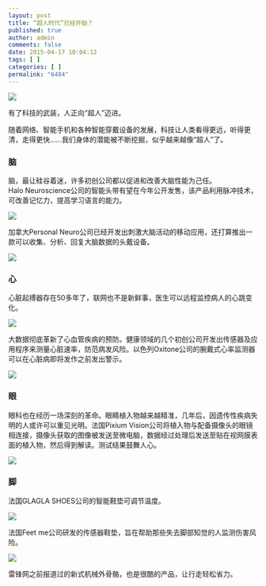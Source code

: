```yaml
---
layout: post
title: “超人时代”已经开始？
published: true
author: admin
comments: false
date: 2015-04-17 10:04:12
tags: [ ]
categories: [ ]
permalink: "6484"
---
```

![][1]

有了科技的武装，人正向“超人”迈进。

随着网络、智能手机和各种智能穿戴设备的发展，科技让人类看得更远，听得更清，走得更快……我们身体的潜能被不断挖掘，似乎越来越像“超人”了。

### **脑**

脑，最让硅谷着迷，许多初创公司都以促进和改善大脑性能为己任。Halo Neuroscience公司的智能头带有望在今年公开发售，该产品利用脉冲技术，可改善记忆力，提高学习语言的能力。

![][2]

加拿大Personal Neuro公司已经开发出刺激大脑活动的移动应用，还打算推出一款可以收集、分析、回复大脑数据的头戴设备。

![][3]

### **心**

心脏起搏器存在50多年了，联网也不是新鲜事，医生可以远程监控病人的心跳变化。

![][4]

大数据彻底革新了心血管疾病的预防。健康领域的几个初创公司开发出传感器及应用程序来测量心脏速率，防范病发风险。以色列Oxitone公司的腕戴式心率监测器可以在心脏病即将发作之前发出警示。

![][5]

### **眼**

眼科也在经历一场深刻的革命。眼睛植入物越来越精准，几年后，因遗传性疾病失明的人或许可以重见光明。法国Pixium Vision公司将植入物与配备摄像头的眼镜相连接，摄像头获取的图像被发送至微电脑，数据经过处理后发送至贴在视网膜表面的植入物，然后得到解读。测试结果鼓舞人心。

![][6]

### 脚

法国GLAGLA SHOES公司的智能鞋垫可调节温度。

![][7]

法国Feet me公司研发的传感器鞋垫，旨在帮助那些失去脚部知觉的人监测伤害风险。

![][8]

雷锋网之前报道过的新式机械外骨骼，也是很酷的产品，让行走轻松省力。

 [1]: http://yongz.com/yz/wp-content/uploads/2015/04/75a7c812501991fb9a3e1fddbefbc600.png
 [2]: http://yongz.com/yz/wp-content/uploads/2015/04/17dc290eea4badf33e0f42c0bca7f5e7.png
 [3]: http://yongz.com/yz/wp-content/uploads/2015/04/7ebef9768475b8415e0a8bf6888d5f3b.png
 [4]: http://yongz.com/yz/wp-content/uploads/2015/04/d3654a8e7ba8618dfabd1367a422413a.png
 [5]: http://yongz.com/yz/wp-content/uploads/2015/04/e914f07eccb6db3fba46d7a54958e98e.png
 [6]: http://yongz.com/yz/wp-content/uploads/2015/04/f4fc07469eb38b58a891b73fbb9eceb4.png
 [7]: http://yongz.com/yz/wp-content/uploads/2015/04/de468a1f88f418ea84e2f635b4341edb.png
 [8]: http://yongz.com/yz/wp-content/uploads/2015/04/277c0cffee04c8d8b66beb01b3b50e39.png